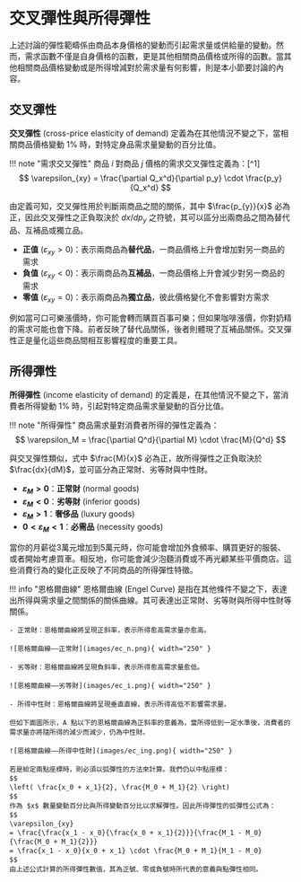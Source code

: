 # 交叉彈性與所得彈性

上述討論的彈性範疇係由商品本身價格的變動而引起需求量或供給量的變動。然而，需求函數不僅是自身價格的函數，更是其他相關商品價格或所得的函數。當其他相關商品價格變動或是所得增減對於需求量有何影響，則是本小節要討論的內容。

## 交叉彈性

**交叉彈性** (cross-price elasticity of demand) 定義為在其他情況不變之下，當相關商品價格變動 1% 時，對特定身品需求量變動的百分比值。

!!! note "需求交叉彈性"
    商品 $i$ 對商品 $j$ 價格的需求交叉彈性定義為：[^1]
    $$
    \varepsilon_{xy} = \frac{\partial Q_x^d}{\partial p_y} \cdot \frac{p_y}{Q_x^d}
    $$

由定義可知，交叉彈性用於判斷兩商品之間的關係，其中 $\frac{p_{y}}{x}$ 必為正，因此交叉彈性之正負取決於 $dx / dp_{y}$ 之符號，其可以區分出兩商品之間為替代品、互補品或獨立品。

- **正值** ($\varepsilon_{xy} > 0$)：表示兩商品為**替代品**，一商品價格上升會增加對另一商品的需求
- **負值** ($\varepsilon_{xy} < 0$)：表示兩商品為**互補品**，一商品價格上升會減少對另一商品的需求
- **零值** ($\varepsilon_{xy} = 0$)：表示兩商品為**獨立品**，彼此價格變化不會影響對方需求

例如當可口可樂漲價時，你可能會轉而購買百事可樂；但如果咖啡漲價，你對奶精的需求可能也會下降。前者反映了替代品關係，後者則體現了互補品關係。交叉彈性正是量化這些商品間相互影響程度的重要工具。

## 所得彈性

**所得彈性** (income elasticity of demand) 的定義是，在其他情況不變之下，當消費者所得變動 1% 時，引起對特定商品需求量變動的百分比值。

!!! note "所得彈性"
    商品需求量對消費者所得的彈性定義為：
    $$
    \varepsilon_M = \frac{\partial Q^d}{\partial M} \cdot \frac{M}{Q^d}
    $$

與交叉彈性類似，式中 $\frac{M}{x}$ 必為正，故所得彈性之正負取決於 $\frac{dx}{dM}$，並可區分為正常財、劣等財與中性財。

- **$\varepsilon_M > 0$**：**正常財** (normal goods)
- **$\varepsilon_M < 0$**：**劣等財** (inferior goods)
- **$\varepsilon_M > 1$**：**奢侈品** (luxury goods)
- **$0 < \varepsilon_M < 1$**：**必需品** (necessity goods)

當你的月薪從3萬元增加到5萬元時，你可能會增加外食頻率、購買更好的服裝、或者開始考慮買車。相反地，你可能會減少泡麵消費或不再光顧某些平價商店。這些消費行為的變化正反映了不同商品的所得彈性特徵。

!!! info "恩格爾曲線"
    恩格爾曲線 (Engel Curve) 是指在其他條件不變之下，表達出所得與需求量之間關係的關係曲線。其可表達出正常財、劣等財與所得中性財等關係。

    - 正常財：恩格爾曲線將呈現正斜率，表示所得愈高需求量亦愈高。

    ![恩格爾曲線——正常財](images/ec_n.png){ width="250" }

    - 劣等財：恩格爾曲線將呈現負斜率，表示所得愈高需求量愈低。
    
    ![恩格爾曲線——劣等財](images/ec_i.png){ width="250" }

    - 所得中性財：恩格爾曲線將呈現垂直直線，表示所得高低不影響需求量。

    但如下面圖所示，A 點以下的恩格爾曲線為正斜率的意義為，當所得低到一定水準後，消費者的需求量亦將隨所得的減少而減少，仍為中性財。

    ![恩格爾曲線——所得中性財](images/ec_ing.png){ width="250" }

    若是給定兩點座標時，則必須以弧彈性的方法來計算。我們仍以中點座標：
    $$
    \left( \frac{x_0 + x_1}{2}, \frac{M_0 + M_1}{2} \right)
    $$
    作為 $x$ 數量變動百分比與所得變動百分比以求解彈性。因此所得彈性的弧彈性公式為：
    $$
    \varepsilon_{xy}
    = \frac{\frac{x_1 - x_0}{\frac{x_0 + x_1}{2}}}{\frac{M_1 - M_0}{\frac{M_0 + M_1}{2}}}
    = \frac{x_1 - x_0}{x_0 + x_1} \cdot \frac{M_0 + M_1}{M_1 - M_0}
    $$
    由上述公式計算的所得彈性數值，其為正號、零或負號時所代表的意義與點彈性相同。